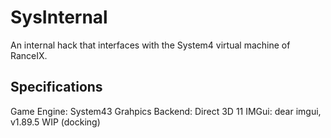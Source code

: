 # SysInternal
 An internal hack that interfaces with the System4 virtual machine of RanceIX.

## Specifications
Game Engine: System43
Grahpics Backend: Direct 3D 11
IMGui: dear imgui, v1.89.5 WIP (docking)
